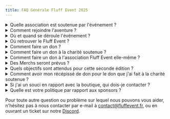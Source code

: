 ```yaml
---
title: FAQ Générale Fluff Event 2025
---
```


<details>
<summary>Quelle association est soutenue par l'événement ?
</summary>

Du 29 avril au 02 mai, la communauté a pu voter pour l'association qu'elle souhaitait soutenir lors de l'événement 2025. L'association qui a remporté le vote n'a pas souhaité donner suite, et donc nous avons choisi la seconde finaliste pour cette édition 2025 : **En Avant Toute(s)** !

Pour en savoir plus sur cette association, rendez-vous sur leur site : [enavanttoutes.fr](https://enavanttoutes.fr/)

</details>

<details>
<summary>Comment rejoindre l'aventure ?
</summary>

Chaque année nous ouvrons un formulaire afin que les gens puissent se proposer comme candidat à l'événement. Malheureusement, tout le monde ne pourra pas être pris car nous recevons beaucoup de candidatures, mais peut-être aurez vous la chance d'être sélectionné !

</details>

<details>
<summary>Où et quand se déroule l'événement ?
</summary>

Où ? Sur **Twitch** ! Sur toutes les chaines des **participants à l'événement** !
Quand ? Du **30 mai au 1<sup>er</sup> juin 2025** !

</details>

<details>
<summary>Où retrouver le Fluff Event ?
</summary>

Nous sommes de partout ! Twitter, Discord, Telegram, Instagram...  
Tous nos réseaux sont ici : [https://linktr.ee/fluffevent](https://linktr.ee/fluffevent)
</details>

<details>
<summary>Comment faire un don ?</summary>

Lors de l'événement, il est possible de faire des dons pour soutenir l'association défendu.  
Si vous souhaitez aider l'association _Fluff Event_ qui organise l'événement, vous pouvez [faire un don sur notre page HelloAsso](https://www.helloasso.com/associations/fluff-event/formulaires/1). C'est un énorme soutient pour toute l'équipe.

</details>

<details>
<summary>Comment faire un don à la charité soutenue ?</summary>

Il faudra attendre le **week-end de l'événement**, pour ensuite faire un don sur le Stream d'un des Streamers de l'évent.
Le lien de notre Streamlabs Chartity sera partagé ici lorsque l'événement prendra lieu !

</details>

<details>
<summary>Comment faire un don à l'association Fluff Event elle-même ?</summary>

Si vous souhaitez soutenir **notre propre association** (car, comme toute association, nous avons des frais de fonctionnement, paiement de l'assurance, hébergement de notre site web, ...) vous pouvez faire un [don en cliquant ici](https://www.helloasso.com/associations/fluff-event/formulaires/1).

</details>

<details>
<summary>Des Merchs seront prévus ?</summary>

Beaucoup ! Et comme l'an dernier, nous garantissons un montant reversé à la charité soutenue pour chaque goodies acheté. N'hésitez pas à vous prendre en photo avec après l'événement, et à nous tagguer sur nos [réseaux sociaux](https://linktr.ee/fluffevent) !

</details>

<details>
<summary>Quels objectifs sont attendus pour cette seconde édition ?</summary>

Nous avons eu l'immense honneur de pouvoir réunir **22 079 €** en **54h de live** marathon, avec une **trentaine de participants** l'an dernier.
Cette année, nous espérons faire mieux sur tous les aspects, mais seul notre travail et votre investissement répondrons à cette question ! =)

</details>

<details>
<summary>Comment avoir mon récépissé de don pour le don que j'ai fait à la charité soutenue ?</summary>

Vous pourrez contacter la charité soutenue à ce sujet directement par mail ! Nous donnerons plus d'information ici lorsque l'association aura été choisie.

</details>

<details>
<summary>Si j'ai un souci en rapport avec la boutique, qui dois-je contacter ?</summary>

Par mail, à [shop@fluffevent.fr](mailto:shop@fluffevent.fr), ou encore sur notre [Discord](https://discord.com/invite/rAesnJHuPe) en générant un ticket !

</details>

<details>
<summary>Quelle est votre politique par rapport aux sponsors ?</summary>

L'événement a fait **voter la communauté** à ce sujet, et la majorité des personnes exprimées sont **d'accord** pour qu'il y ait un sponsor au Fluff Event, à la condition que ce sponsor soit aussi **irréprochable que possible éthiquement** et que le **chèque soit reversé à la charité soutenue**.

</details>

Pour toute autre question ou problème sur lequel nous pouvons vous aider, n'hésitez pas à nous contacter par e-mail à [contact@fluffevent.fr](mailto:contact@fluffevent.fr), ou en ouvrant un ticket sur notre [Discord](https://discord.com/invite/rAesnJHuPe).
